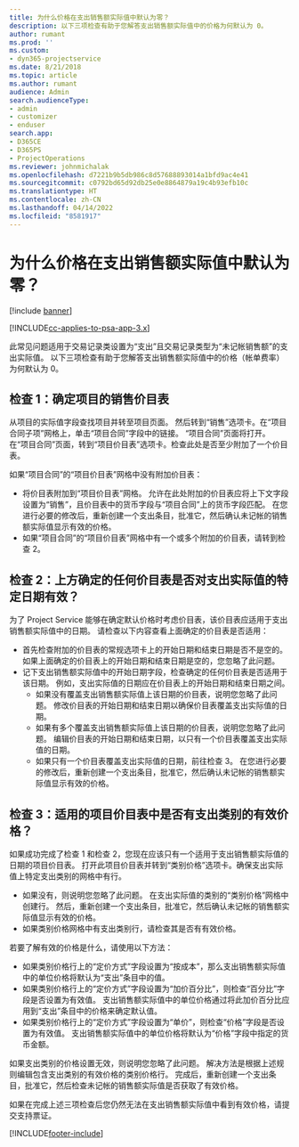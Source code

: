 ```yaml
---
title: 为什么价格在支出销售额实际值中默认为零？
description: 以下三项检查有助于您解答支出销售额实际值中的价格为何默认为 0。
author: rumant
ms.prod: ''
ms.custom:
- dyn365-projectservice
ms.date: 8/21/2018
ms.topic: article
ms.author: rumant
audience: Admin
search.audienceType:
- admin
- customizer
- enduser
search.app:
- D365CE
- D365PS
- ProjectOperations
ms.reviewer: johnmichalak
ms.openlocfilehash: d7221b9b5db986c8d57688893014a1bfd9ac4e41
ms.sourcegitcommit: c0792bd65d92db25e0e8864879a19c4b93efb10c
ms.translationtype: HT
ms.contentlocale: zh-CN
ms.lasthandoff: 04/14/2022
ms.locfileid: "8581917"
---
```

# <a name="why-is-the-price-defaulting-to-zero-on-expense-sales-actuals"></a>为什么价格在支出销售额实际值中默认为零？

[!include [banner](../includes/psa-now-project-operations.md)]

[!INCLUDE[cc-applies-to-psa-app-3.x](../includes/cc-applies-to-psa-app-3x.md)]

此常见问题适用于交易记录类设置为“支出”且交易记录类型为“未记帐销售额”的支出实际值。 以下三项检查有助于您解答支出销售额实际值中的价格（帐单费率）为何默认为 0。

## <a name="check-1-identify-the-sales-price-list-for-project"></a>检查 1：确定项目的销售价目表

从项目的实际值字段查找项目并转至项目页面。 然后转到“销售”选项卡。在“项目合同子项”网格上，单击“项目合同”字段中的链接。 “项目合同”页面将打开。 在“项目合同”页面，转到“项目价目表”选项卡。检查此处是否至少附加了一个价目表。

如果“项目合同”的“项目价目表”网格中没有附加价目表：

- 将价目表附加到“项目价目表”网格。 允许在此处附加的价目表应将上下文字段设置为“销售”，且价目表中的货币字段与“项目合同”上的货币字段匹配。 在您进行必要的修改后，重新创建一个支出条目，批准它，然后确认未记帐的销售额实际值显示有效的价格。
- 如果“项目合同”的“项目价目表”网格中有一个或多个附加的价目表，请转到检查 2。

## <a name="check-2-are-any-of-the-price-lists-identified-above-valid-for-the-specific-date-of-the-expense-actual"></a>检查 2：上方确定的任何价目表是否对支出实际值的特定日期有效？

为了 Project Service 能够在确定默认价格时考虑价目表，该价目表应适用于支出销售额实际值中的日期。 请检查以下内容查看上面确定的价目表是否适用：

- 首先检查附加的价目表的常规选项卡上的开始日期和结束日期是否不是空的。 如果上面确定的价目表上的开始日期和结束日期是空的，您忽略了此问题。 
- 记下支出销售额实际值中的开始日期字段，检查确定的任何价目表是否适用于该日期。 例如，支出实际值的日期应在价目表上的开始日期和结束日期之间。 
    - 如果没有覆盖支出销售额实际值上该日期的价目表，说明您忽略了此问题。 修改价目表的开始日期和结束日期以确保价目表覆盖支出实际值的日期。 
    - 如果有多个覆盖支出销售额实际值上该日期的价目表，说明您忽略了此问题。 编辑价目表的开始日期和结束日期，以只有一个价目表覆盖支出实际值的日期。 
    - 如果只有一个价目表覆盖支出实际值的日期，前往检查 3。
在您进行必要的修改后，重新创建一个支出条目，批准它，然后确认未记帐的销售额实际值显示有效的价格。

## <a name="check-3-is-there-a-valid-price-for-the-expense-category-in-the-applicable-project-price-list"></a>检查 3：适用的项目价目表中是否有支出类别的有效价格？ 

如果成功完成了检查 1 和检查 2，您现在应该只有一个适用于支出销售额实际值的日期的项目价目表。 打开此项目价目表并转到“类别价格”选项卡。确保支出实际值上特定支出类别的网格中有行。
 
- 如果没有，则说明您忽略了此问题。 在支出实际值的类别的“类别价格”网格中创建行。 然后，重新创建一个支出条目，批准它，然后确认未记帐的销售额实际值显示有效的价格。 
- 如果类别价格网格中有支出类别行，请检查其是否有有效价格。

若要了解有效的价格是什么，请使用以下方法：

- 如果类别价格行上的“定价方式”字段设置为“按成本”，那么支出销售额实际值中的单位价格将默认为“支出”条目中的值。
- 如果类别价格行上的“定价方式”字段设置为“加价百分比”，则检查“百分比”字段是否设置为有效值。 支出销售额实际值中的单位价格通过将此加价百分比应用到“支出”条目中的价格来确定默认值。
- 如果类别价格行上的“定价方式”字段设置为“单价”，则检查“价格”字段是否设置为有效值。 支出销售额实际值中的单位价格将默认为“价格”字段中指定的货币金额。

如果支出类别的价格设置无效，则说明您忽略了此问题。 解决方法是根据上述规则编辑包含支出类别的有效价格的类别价格行。 完成后，重新创建一个支出条目，批准它，然后检查未记帐的销售额实际值是否获取了有效价格。

如果在完成上述三项检查后您仍然无法在支出销售额实际值中看到有效价格，请提交支持票证。




[!INCLUDE[footer-include](../includes/footer-banner.md)]
